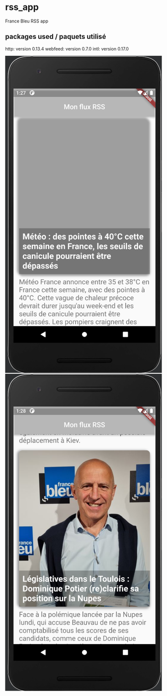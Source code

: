 # rss_app

France Bleu RSS app

## packages used / paquets utilisé

http: version 0.13.4
webfeed: version 0.7.0
intl: version 0.17.0

![cap1.png](images/cap1.png)
![cap2.png](images/cap2.png)
